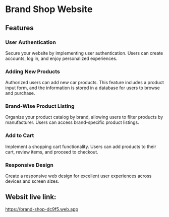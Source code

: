 # Brand Shop Website

## Features
### User Authentication
Secure your website by implementing user authentication. Users can create accounts, log in, and enjoy personalized experiences.
    
### Adding New Products
Authorized users can add new car products. This feature includes a product input form, and the information is stored in a database for users to browse and purchase.

### Brand-Wise Product Listing
Organize your product catalog by brand, allowing users to filter products by manufacturer. Users can access brand-specific product listings.

### Add to Cart
Implement a shopping cart functionality. Users can add products to their cart, review items, and proceed to checkout.

### Responsive Design
Create a responsive web design for excellent user experiences across devices and screen sizes.

## Websit live link:
 https://brand-shop-dc9f5.web.app
